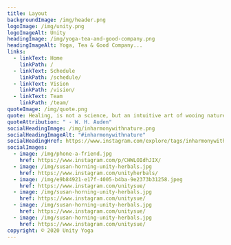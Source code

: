 ```yaml
---
title: Layout
backgroundImage: /img/header.png
logoImage: /img/unity.png
logoImageAlt: Unity
headingImage: /img/yoga-tea-and-good-company.png
headingImageAlt: Yoga, Tea & Good Company...
links:
  - linkText: Home
    linkPath: /
  - linkText: Schedule
    linkPath: /schedule/
  - linkText: Vision
    linkPath: /vision/
  - linkText: Team
    linkPath: /team/
quoteImage: /img/quote.png
quote: Healing, is not a science, but an intuitive art of wooing nature”
quoteAttribution: " - W. H. Auden"
socialHeadingImage: /img/inharmonywithnature.png
socialHeadingImageAlt: "#inharmonywithnature"
socialHeadingHref: https://www.instagram.com/explore/tags/inharmonywithnature/
socialImages:
  - image: /img/phone-a-friend.jpg
    href: https://www.instagram.com/p/CHWLOIdhJIX/
  - image: /img/susan-horning-unity-herbals.jpg
    href: https://www.instagram.com/unityherbals/
  - image: /img/e9b84921-e17f-4005-b4ba-9e2373b31258.jpeg
    href: https://www.instagram.com/unitysue/
  - image: /img/susan-horning-unity-herbals.jpg
    href: https://www.instagram.com/unitysue/
  - image: /img/susan-horning-unity-herbals.jpg
    href: https://www.instagram.com/unitysue/
  - image: /img/susan-horning-unity-herbals.jpg
    href: https://www.instagram.com/unitysue/
copyright: © 2020 Unity Yoga
---
```

